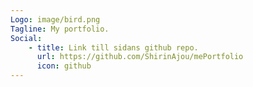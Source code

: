 ```yaml
---
Logo: image/bird.png 
Tagline: My portfolio.
Social:
    - title: Link till sidans github repo.
      url: https://github.com/ShirinAjou/mePortfolio 
      icon: github
---
```

